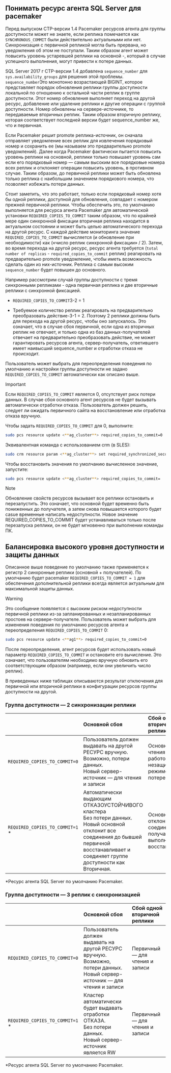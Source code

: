 ## <a name="pacemakerNotify"></a>Понимать ресурс агента SQL Server для pacemaker

Перед выпуском CTP-версии 1.4 Pacemaker ресурсов агента для группы доступности может не знаете, если реплика помечается как `SYNCHRONOUS_COMMIT` были действительно актуальными или нет. Синхронизация с первичной репликой могла быть прервана, но уведомления об этом не поступали. Таким образом агент может повысить уровень устаревшей реплики на основной -, который в случае успешного выполнения, могут привести к потере данных. 

SQL Server 2017 г CTP-версии 1.4 добавлена `sequence_number` для `sys.availability_groups` для решения этой проблемы. `sequence_number`Это монотонно возрастающей BIGINT, которое представляет порядок обновления реплики группы доступности локальной по отношению к остальной части реплик в группе доступности. Этот номер обновления выполняет переход на другой ресурс, добавление или удаление реплики и другие операции с группой доступности. Номер обновлены на сервере-источнике, то передаваемые вторичных реплик. Таким образом вторичную реплику, которая соответствует последней версии будет sequence_number же, что и первичная. 

Если Pacemaker решит promote реплика-источник, он сначала отправляет уведомление всех реплик для извлечения порядковый номер и сохранить ее (мы называем это предварительно promote уведомлений). Далее когда Pacemaker фактически пытается повысить уровень реплики на основной, реплики только повышает уровень сам если его порядковый номер — самым высоким все порядковые номера всех реплик и отклоняет операции повысить уровень, в противном случае. Таким образом, до первичной реплики может быть обновлена только реплика с наибольшим значением порядкового номера, что позволяет избежать потери данных. 

Стоит заметить, что это работает, только если порядковый номер хотя бы одной реплики, доступной для обновления, совпадает с номером прежней первичной реплики. Чтобы обеспечить это, по умолчанию выполняется для ресурса агента Pacemaker для автоматической установки `REQUIRED_COPIES_TO_COMMIT` таким образом, что по крайней мере один синхронной фиксации вторичная реплика находится в актуальном состоянии и может быть целью автоматического перехода на другой ресурс. С каждой действие мониторинга значение `REQUIRED_COPIES_TO_COMMIT` вычисляется (и обновление при необходимости) как («число реплик синхронной фиксации» / 2). Затем, во время перехода на другой ресурс, ресурс агента требуется (`total number of replicas`  -  `required_copies_to_commit` реплик) реагировать на предварительно promote уведомление, чтобы иметь возможность сделать один из них-источник. Реплика с самым высоким `sequence_number` будет повышен до основного. 

Например рассмотрим случай группы доступности с тремя синхронными репликами - одна первичная реплика и две вторичные реплики с синхронной фиксацией.

- `REQUIRED_COPIES_TO_COMMIT`3-2 = 1

- Требуемое количество реплик реагировать на предварительно преобразовать действие-3-1 = 2. Поэтому 2 реплики должны быть для перехода на другой ресурс, чтобы оно запускалось. Это означает, что в случае сбоя первичной, если одна из вторичных реплик не отвечает, и только одна из баз данных-получателей отвечает на предварительно преобразовать действие, не может гарантировать ресурсов агента, сервер-получатель, ответившего имеет наивысший sequence_number и отработки отказа не происходит.

Пользователь может выбрать для переопределения поведения по умолчанию и настройки группы доступности не задано `REQUIRED_COPIES_TO_COMMIT` автоматически как описано выше.

>[!IMPORTANT]
>Если `REQUIRED_COPIES_TO_COMMIT` является 0, отсутствует риск потери данных. В случае сбоя основного агент ресурсов не будет вызывать автоматически отработки отказа. Пользователь должен решить, следует ли ожидать первичного сайта на восстановление или отработка отказа вручную.

Чтобы задать `REQUIRED_COPIES_TO_COMMIT` для 0, выполните:

```bash
sudo pcs resource update <**ag_cluster**> required_copies_to_commit=0
```

Эквивалентная команда с использованием crm (в SLES):

```bash
sudo crm resource param <**ag_cluster**> set required_synchronized_secondaries_to_commit 0
```

Чтобы восстановить значения по умолчанию вычисленное значение, запустите:

```bash
sudo pcs resource update <**ag_cluster**> required_copies_to_commit=
```

>[!NOTE]
>Обновление свойств ресурсов вызывает все реплики остановить и перезапустить. Это означает, что основной будет временно быть пониженных до получателя, а затем снова повышается которого будет casue временные написать недоступности. Новое значение REQUIRED_COPIES_TO_COMMIT будет устанавливаться только после перезапуска реплики, он не будет мгновенно при выполнении команды ПК.

## <a name="balancing-high-availability-and-data-protection"></a>Балансировка высокого уровня доступности и защиты данных 

Описанное выше поведение по умолчанию также применяется к регистр 2 синхронные реплики (основной + получателей). По умолчанию будет pacemaker `REQUIRED_COPIES_TO_COMMIT = 1` для обеспечения дополнительной реплики всегда является актуальным для максимальной защиты данных.  

>[!WARNING]
>Это сообщение появляется с высоким риском недоступности первичной реплики из-за запланированных и незапланированных простоев на сервере-получателе. Пользователь может выбрать для изменения поведения по умолчанию ресурсов агента и переопределения `REQUIRED_COPIES_TO_COMMIT` 0:

```bash
sudo pcs resource update <**ag1**> required_copies_to_commit=0
```

После переопределения, агент ресурсов будет использовать новый параметр `REQUIRED_COPIES_TO_COMMIT` и остановите его вычисление. Это означает, что пользователям необходимо вручную обновить его соответствующим образом (например, если они увеличить число реплик).

В приведенных ниже таблицах описываются результат отключения для первичной или вторичной реплики в конфигурации ресурсов группы доступности на другой.

### <a name="availability-group---2-sync-replicas"></a>Группа доступности — 2 синхронизации реплики

| |Основной сбоя |Сбой одной вторичной реплики
|:---|:--- |:--- |
|`REQUIRED_COPIES_TO_COMMIT=0`|Пользователь должен выдавать на другой РЕСУРС вручную. <br>Возможно, потери данных.<br> Новый сервер-источник — для чтения и записи |Основной для чтения и записи, работой в незащищенном режиме к потере данных
|`REQUIRED_COPIES_TO_COMMIT=1` * |Автоматически выдающим ОТКАЗОУСТОЙЧИВОГО кластера <br>Без потери данных. <br> Новый основной отклонит все соединения до бывшей первичной восстанавливает и соединяет группе доступности как Вторичная. |Основной отклонит все соединения до получателя выполнено восстановление.

\*Ресурс агента SQL Server по умолчанию Pacemaker.

### <a name="availability-group---3-sync-replicas"></a>Группа доступности — 3 реплик с синхронизацией

| |Основной сбоя |Сбой одной вторичной реплики
|:---|:--- |:--- |
|`REQUIRED_COPIES_TO_COMMIT=0`|Пользователь должен выдавать на другой РЕСУРС вручную. <br>Возможно, потери данных. <br>Новый сервер-источник — для чтения и записи |Первичный — для чтения и записи
|`REQUIRED_COPIES_TO_COMMIT=1` * |Кластер автоматически будет выдавать отработки ОТКАЗА. <br>Без потери данных. <br>Новый сервер-источник является RW |Первичный — для чтения и записи 

\*Ресурс агента SQL Server по умолчанию Pacemaker.